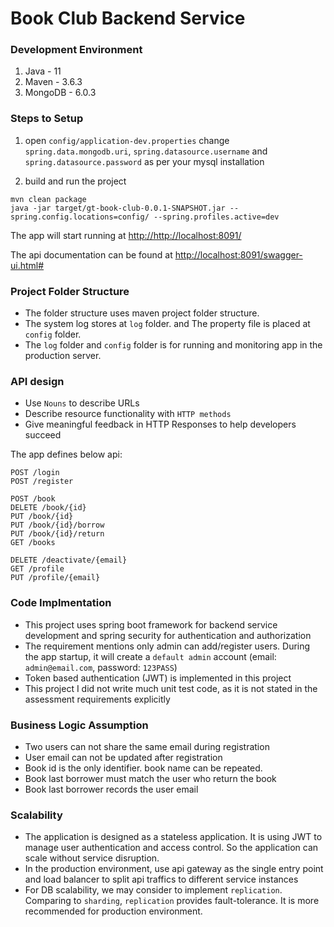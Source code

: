 # Book Club Backend Service

### Development Environment
1. Java - 11
2. Maven - 3.6.3
3. MongoDB - 6.0.3

### Steps to Setup
1. open `config/application-dev.properties`
change `spring.data.mongodb.uri`, `spring.datasource.username` and `spring.datasource.password` as per your mysql installation

2. build and run the project
```
mvn clean package
java -jar target/gt-book-club-0.0.1-SNAPSHOT.jar --spring.config.locations=config/ --spring.profiles.active=dev
```

The app will start running at <http://http://localhost:8091/>

The api documentation can be found at <http://localhost:8091/swagger-ui.html#>

### Project Folder Structure 
- The folder structure uses maven project folder structure. 
- The system log stores at `log` folder. and The property file is placed at `config` folder. 
- The `log` folder and `config` folder is for running and monitoring app in the production server.

### API design
- Use `Nouns` to describe URLs
- Describe resource functionality with `HTTP methods`
- Give meaningful feedback in HTTP Responses to help developers succeed

The app defines below api:
    
    POST /login
    POST /register

    POST /book
    DELETE /book/{id}
    PUT /book/{id}
    PUT /book/{id}/borrow
    PUT /book/{id}/return
    GET /books

    DELETE /deactivate/{email}
    GET /profile
    PUT /profile/{email}

### Code Implmentation
- This project uses spring boot framework for backend service development and spring security for authentication and authorization
- The requirement mentions only admin can add/register users. During the app startup, it will create a `default admin` account (email: `admin@email.com`, password: `123PASS`)
- Token based authentication (JWT) is implemented in this project
- This project I did not write much unit test code, as it is not stated in the assessment requirements explicitly

### Business Logic Assumption
- Two users can not share the same email during registration
- User email can not be updated after registration
- Book id is the only identifier. book name can be repeated.
- Book last borrower must match the user who return the book
- Book last borrower records the user email

### Scalability
- The application is designed as a stateless application. It is using JWT to manage user authentication and access control. So the application can scale without service disruption.
- In the production environment, use api gateway as the single entry point and load balancer to split api traffics to different service instances
- For DB scalability, we may consider to implement `replication`. Comparing to `sharding`, `replication` provides fault-tolerance. It is more recommended for production environment. 